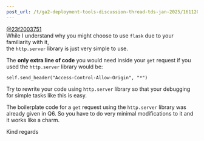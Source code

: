 ```yaml
---
post_url: /t/ga2-deployment-tools-discussion-thread-tds-jan-2025/161120/46
---
```

[@23f2003751](/u/23f2003751)  
While I understand why you might choose to use `flask` due to your familiarity with it,  
the `http.server` library is just very simple to use.

The **only extra line of code** you would need inside your `get` request if you used the `http.server` library would be:

`self.send_header("Access-Control-Allow-Origin", "*")`

Try to rewrite your code using `http.server` library so that your debugging for simple tasks like this is easy.

The boilerplate code for a `get` request using the `http.server` library was already given in Q6. So you have to do very minimal modifications to it and it works like a charm.

Kind regards